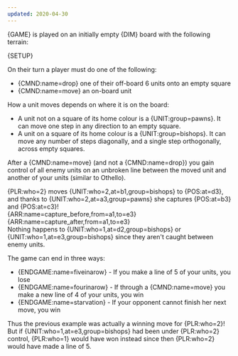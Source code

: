 ```yaml
---
updated: 2020-04-30
---
```


{GAME} is played on an initially empty {DIM} board with the following terrain:

{SETUP}

On their turn a player must do one of the following:

- {CMND:name=drop} one of their off-board 6 units onto an empty square
- {CMND:name=move} an on-board unit

How a unit moves depends on where it is on the board:

- A unit not on a square of its home colour is a {UNIT:group=pawns}. It can move one step in any direction to an empty square.
- A unit on a square of its home colour is a {UNIT:group=bishops}. It can move any number of steps diagonally, and a single step orthogonally, across empty squares.

After a {CMND:name=move} (and not a {CMND:name=drop}) you gain control of all enemy units on an unbroken line between the moved unit and another of your units (similar to Othello).

<div class="md-example">
{PLR:who=2} moves {UNIT:who=2,at=b1,group=bishops} to {POS:at=d3}, and thanks to {UNIT:who=2,at=a3,group=pawns} she captures {POS:at=b3} and {POS:at=c3}!
<div class="md-2col">
{ARR:name=capture_before,from=a1,to=e3}
{ARR:name=capture_after,from=a1,to=e3}
</div>
Nothing happens to {UNIT:who=1,at=d2,group=bishops} or {UNIT:who=1,at=e3,group=bishops} since they aren't caught between enemy units.
</div>

The game can end in three ways:

- {ENDGAME:name=fiveinarow} - If you make a line of 5 of your units, you lose
- {ENDGAME:name=fourinarow} - If through a {CMND:name=move} you make a new line of 4 of your units, you win
- {ENDGAME:name=starvation} - If your opponent cannot finish her next move, you win

<div class="md-example">
Thus the previous example was actually a winning move for {PLR:who=2}! But if {UNIT:who=1,at=e3,group=bishops} had been under {PLR:who=2} control, {PLR:who=1} would have won instead since then {PLR:who=2} would have made a line of 5.
</div>
